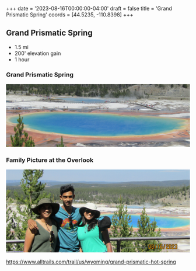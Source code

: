+++
date = '2023-08-16T00:00:00-04:00'
draft = false
title = 'Grand Prismatic Spring'
coords = [44.5235, -110.8398]
+++

## Grand Prismatic Spring

* 1.5 mi
* 200' elevation gain
* 1 hour

### Grand Prismatic Spring
![GrandPrismaticSpring.jpg](GrandPrismaticSpring.jpg "Grand Prismatic Spring")

### Family Picture at the Overlook
![GrandPrismaticFamily.jpg](GrandPrismaticFamily.jpg "Family Portrait at the Grand Prismatic Spring")

https://www.alltrails.com/trail/us/wyoming/grand-prismatic-hot-spring
